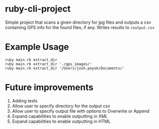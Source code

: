 # ruby-cli-project

Simple project that scans a given directory for jpg files and outputs a csv containing GPS info for the found files, if any.
Writes results to `/output.csv`

# Example Usage
```
ruby main.rb extract_dir
ruby main.rb extract_dir './gps_images/'
ruby main.rb extract_dir '/Users/josh.peyok/Documents/'
```

# Future improvements
1. Adding tests
2. Allow user to specify directory for the output csv
3. Allow user to specify output file with options to Overwrite or Append
4. Expand capabilities to enable outputting in XML 
4. Expand capabilities to enable outputting in HTML